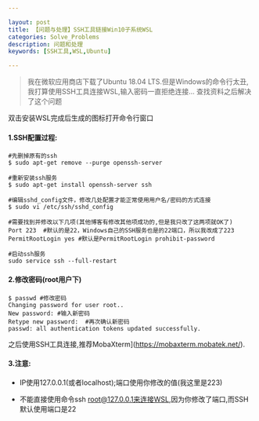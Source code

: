 ```yaml
---

layout: post
title: 【问题与处理】SSH工具链接Win10子系统WSL
categories: Solve_Problems
description: 问题和处理
keywords: [SSH工具,WSL,Ubuntu]

---
```




> 我在微软应用商店下载了Ubuntu 18.04 LTS.但是Windows的命令行太丑,我打算使用SSH工具连接WSL,输入密码一直拒绝连接...
> 查找资料之后解决了这个问题

双击安装WSL完成后生成的图标打开命令行窗口

#### 1.SSH配置过程:

```shell
#先删掉原有的ssh
$ sudo apt-get remove --purge openssh-server

#重新安装ssh服务
$ sudo apt-get install openssh-server ssh  

#编辑sshd_config文件，修改几处配置才能正常使用用户名/密码的方式连接
$ sudo vi /etc/ssh/sshd_config

#需要找到并修改以下几项(其他博客有修改其他项成功的,但是我只改了这两项就OK了)
Port 223  #默认的是22，Windows自己的SSH服务也是的22端口，所以我改成了223
PermitRootLogin yes #默认是PermitRootLogin prohibit-password

#启动ssh服务
sudo service ssh --full-restart
```

#### 2.修改密码(root用户下)

```shell
$ passwd #修改密码
Changing password for user root..
New password: #输入新密码
Retype new password:  #再次确认新密码
passwd: all authentication tokens updated successfully.
```

之后使用SSH工具连接,推荐MobaXterm](https://mobaxterm.mobatek.net/).

#### 3.注意: 

* IP使用127.0.0.1(或者localhost);端口使用你修改的值(我这里是223)

* 不能直接使用命令ssh root@127.0.0.1来连接WSL,因为你修改了端口,而SSH默认使用端口是22

